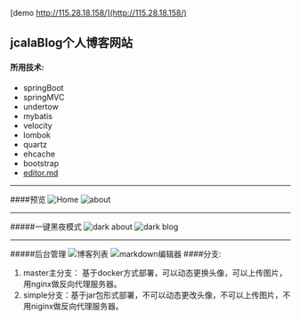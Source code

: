 [demo  http://115.28.18.158/](http://115.28.18.158/)
## jcalaBlog个人博客网站
#### 所用技术:
 - springBoot 
 - springMVC
 - undertow 
 - mybatis
 - velocity 
 - lombok
 - quartz 
 - ehcache
 - bootstrap
 - [editor.md](https://github.com/pandao/editor.md)
---
####预览
![Home](http://jcalaz.github.io/img/jcala_blog.index.jpg)
![about](http://jcalaz.github.io/img/jcala_blog.about.jpg)

---
#####一键黑夜模式
![dark about](http://jcalaz.github.io/img/jcala_blog.bkindex.jpg)
![dark blog](http://jcalaz.github.io/img/jcala_blog.bkpost.jpg)

---
#####后台管理
![博客列表](http://jcalaz.github.io/img/jcala_blog.adlist.jpg)
![markdown编辑器](http://jcalaz.github.io/img/jcala_blog.adre.jpg)
####分支:
1. master主分支： 基于docker方式部署，可以动态更换头像，可以上传图片，用nginx做反向代理服务器。
2. simple分支：基于jar包形式部署，不可以动态更改头像，不可以上传图片，不用niginx做反向代理服务器。
